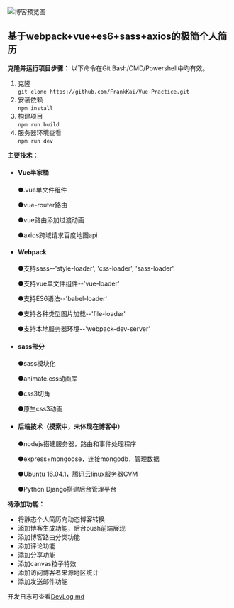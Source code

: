 ![博客预览图](https://github.com/FrankKai/Vue-Practice/blob/master/preview/main.png)
<h2>基于webpack+vue+es6+sass+axios的极简个人简历</h2>

**克隆并运行项目步骤：**
以下命令在Git Bash/CMD/Powershell中均有效。
1. 克隆  
`git clone https://github.com/FrankKai/Vue-Practice.git`
2. 安装依赖  
`npm install`
3. 构建项目  
`npm run build`
4. 服务器环境查看  
`npm run dev` 

**主要技术：**
<ul>
    <li>
	<h4>Vue半家桶</h4>
	<p>●.vue单文件组件</p>
	<p>●vue-router路由</p>
	<p>●vue路由添加过渡动画</p>
	<p>●axios跨域请求百度地图api</p>
    </li>
    <li>
	<h4>Webpack</h4>
	<p>●支持sass--'style-loader', 'css-loader', 'sass-loader'</p>
	<p>●支持vue单文件组件--'vue-loader'</p>
	<p>●支持ES6语法--'babel-loader'</p>
	<p>●支持各种类型图片加载--'file-loader'</p>
	<p>●支持本地服务器环境--'webpack-dev-server'</p>
    </li>
    <li>
	<h4>sass部分</h4>
	<p>●sass模块化</p>
	<p>●animate.css动画库</p>
	<p>●css3切角</p>
	<p>●原生css3动画</p>
    </li>
    <li>
    <h4>后端技术（摸索中，未体现在博客中）</h4>
	<p>●nodejs搭建服务器，路由和事件处理程序</p> 
	<p>●express+mongoose，连接mongodb，管理数据</p>
	<p>●Ubuntu 16.04.1，腾讯云linux服务器CVM</p>
	<p>●Python Django搭建后台管理平台</p>	
    </li>
</ul>


**待添加功能：**
<ul>
<li>将静态个人简历向动态博客转换</li>   
<li>添加博客生成功能，后台push前端展现</li>   
<li>添加博客路由分类功能</li>   
<li>添加评论功能</li>   
<li>添加分享功能</li>   
<li>添加canvas粒子特效</li>   
<li>添加访问博客者来源地区统计</li>   
<li>添加发送邮件功能</li>   
</ul>

开发日志可查看[DevLog.md](https://github.com/FrankKai/Vue-Practice/blob/master/DevLog.md)
